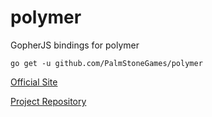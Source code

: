 # polymer
GopherJS bindings for polymer

```go get -u github.com/PalmStoneGames/polymer```

[Official Site](https://www.polymer-project.org/1.0/)

[Project Repository](https://github.com/polymer/polymer)
